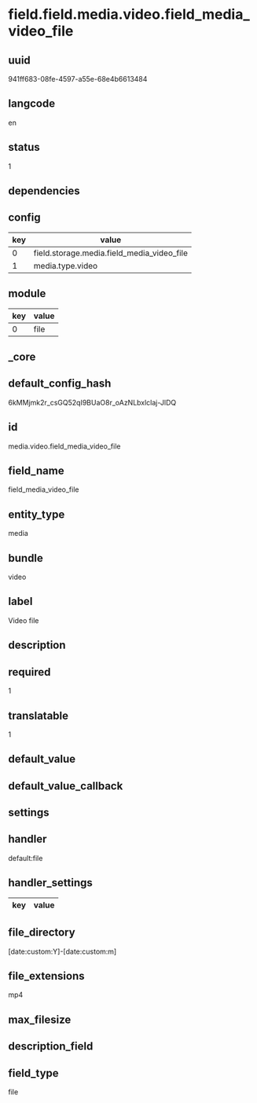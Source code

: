 # field.field.media.video.field_media_video_file

## uuid
941ff683-08fe-4597-a55e-68e4b6613484

## langcode
en

## status
1

## dependencies

## config
|key|value|
|-|-|
|0|field.storage.media.field_media_video_file|
|1|media.type.video|


## module
|key|value|
|-|-|
|0|file|


## _core

## default_config_hash
6kMMjmk2r_csGQ52qI9BUaO8r_oAzNLbxlclaj-JlDQ

## id
media.video.field_media_video_file

## field_name
field_media_video_file

## entity_type
media

## bundle
video

## label
Video file

## description


## required
1

## translatable
1

## default_value


## default_value_callback


## settings

## handler
default:file

## handler_settings
|key|value|
|-|-|


## file_directory
[date:custom:Y]-[date:custom:m]

## file_extensions
mp4

## max_filesize


## description_field


## field_type
file

